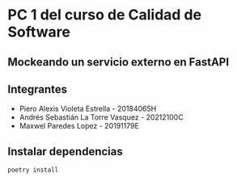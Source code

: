 # PC 1 del curso de Calidad de Software
## Mockeando un servicio externo en FastAPI 
## Integrantes
- Piero Alexis Violeta Estrella - 20184065H
- Andrés Sebastián La Torre Vasquez - 20212100C
- Maxwel Paredes Lopez - 20191179E

## Instalar dependencias
```bash
poetry install